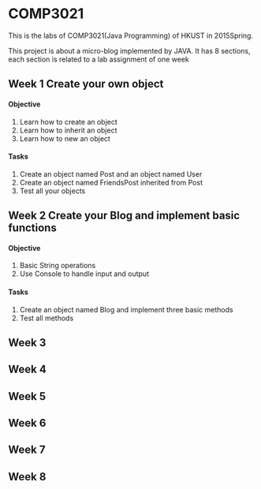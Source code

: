 # COMP3021
This is the labs of COMP3021(Java Programming) of HKUST in 2015Spring.


This project is about a micro-blog implemented by JAVA.
It has 8 sections, each section is related to a lab assignment of one week

## Week 1 Create your own object

#### Objective
1. Learn how to create an object
2. Learn how to inherit an object
3. Learn how to new an object

#### Tasks
1. Create an object named Post and an object named User
2. Create an object named FriendsPost inherited from Post
3. Test all your objects

## Week 2 Create your Blog and implement basic functions

#### Objective
1. Basic String operations
2. Use Console to handle input and output

#### Tasks
1. Create an object named Blog and implement three basic methods
2. Test all methods

## Week 3
## Week 4
## Week 5
## Week 6
## Week 7
## Week 8


